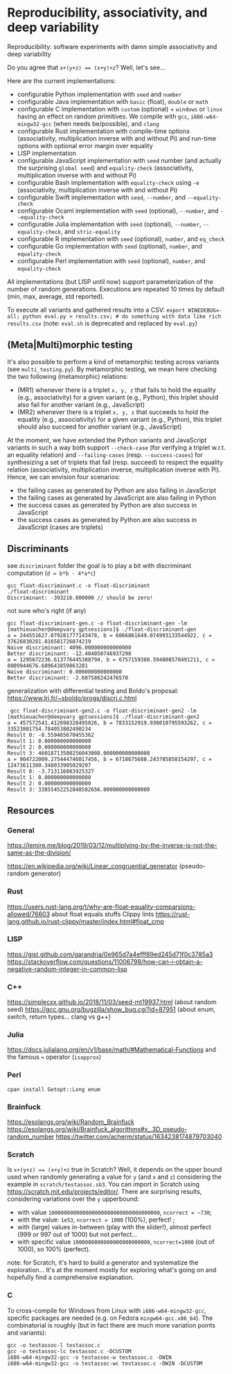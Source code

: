 # Reproducibility, associativity, and deep variability 

Reproducibility: software experiments with damn simple associativity and deep variability

Do you agree that `x+(y+z) == (x+y)+z`? 
Well, let's see...

Here are the current implementations:
 * configurable Python implementation with `seed` and `number` 
 * configurable Java implementation with `basic` (float), `double` or `math` 
 * configurable C implementation with `custom` (optional) + `windows` or `linux` having an effect on random primitives. We compile with `gcc`, `i686-w64-mingw32-gcc` (when needs be/possible), and `clang` 
 * configurable Rust implementation with compile-time options (associativity, multiplication inverse with and without Pi) and run-time options with optional error margin over equality 
 * LISP implementation 
 * configurable JavaScript implementation with `seed` number (and actually the surprising `global seed`) and `equality-check` (associativity, multiplication inverse with and without Pi)
 * configurable Bash implementation with `equality-check` using `-e` (associativity, multiplication inverse with and without Pi)
 * configurable Swift implementation with `seed`, `--number`, and `--equality-check` 
 * configurable Ocaml implementation with `seed` (optional), `--number`, and `--equality-check` 
 * configurable Julia implementation with `seed` (optional), `--number`, `--equality-check`, and `stric-equality` 
 * configurable R implementation with `seed` (optional), `number`, and `eq_check` 
 * configurable Go implementation with `seed` (optional), `number`, and `equality-check`
 * configurable Perl implementation with `seed` (optional), `number`, and `equality-check`

 All implementations (but LISP until now) support parameterization of the number of random generations. 
 Executions are repeated 10 times by default (min, max, average, std reported).

To execute all variants and gathered results into a CSV: `export WINEDEBUG=-all; python eval.py > results.csv; # do something with data like rich results.csv`
(note: `eval.sh` is deprecated and replaced by `eval.py`)

## (Meta|Multi)morphic testing 

It's also possible to perform a kind of metamorphic testing across variants (see `multi_testing.py`). 
By metamorphic testing, we mean here checking the two following (metamorphic) relations:
 * (MR1) whenever there is a triplet `x, y, z` that fails to hold the equality (e.g., associativity) for a given variant (e.g., Python), this triplet should also fail for another variant (e.g., JavaScript)
 * (MR2) whenever there is a triplet `x, y, z` that succeeds to hold the equality (e.g., associativity) for a given variant (e.g., Python), this triplet should also succeed for another variant (e.g., JavaScript)

At the moment, we have extended the Python variants and JavaScript variants in such a way both support `--check-case` (for verifying a triplet w.r.t. an equality relation) and `--failing-cases` (resp. `--success-cases`) for synthesizing a set of triplets that fail (resp. succeed) to respect the equality relation (associativity, multiplication inverse, multiplication inverse with Pi). 
Hence, we can envision four scenarios:
 * the failing cases as generated by Python are also failing in JavaScript
 * the failing cases as generated by JavaScript are also failing in Python
 * the success cases as generated by Python are also success in JavaScript
 * the success cases as generated by Python are also success in JavaScript
(cases are triplets)

## Discriminants

see `discriminant` folder 
the goal is to play a bit with discriminant computation (`d = b*b - 4*a*c`)

```
gcc float-discriminant.c -o float-discriminant
./float-discriminant
Discriminant: -393216.000000 // should be zero!
```

not sure who's right (if any)

```
gcc float-discriminant-gen.c -o float-discriminant-gen -lm
[mathieuacher@deepvary gptsessions]$ ./float-discriminant-gen  
a = 244551627.079281777143478, b = 6066861649.074993133544922, c = 37626830281.816581726074219
Naive discriminant: 4096.000000000000000
Better discriminant: -12.404050746937298
a = 1295672236.613776445388794, b = 6757159380.594808578491211, c = 8809944676.689643859863281
Naive discriminant: 0.000000000000000
Better discriminant: -2.607588242476570
```

generalization with differential testing and Boldo's proposal: https://www.lri.fr/~sboldo/progs/discri.c.html 

```
 gcc float-discriminant-gen2.c -o float-discriminant-gen2 -lm
[mathieuacher@deepvary gptsessions]$ ./float-discriminant-gen2  
a = 457572541.412698328495026, b = 7833152919.930010795593262, c = 33523801754.784053802490234
Result 0: -8.559465670455362
Result 1: 0.000000000000000
Result 2: 0.000000000000000
Result 3: 46018713500256043008.000000000000000
a = 904722009.275444746017456, b = 6718675688.243785858154297, c = 12473611380.348033905029297
Result 0: -3.713116083925327
Result 1: 0.000000000000000
Result 2: 0.000000000000000
Result 3: 33855452252848582656.000000000000000
```



## Resources

### General 

https://lemire.me/blog/2019/03/12/multiplying-by-the-inverse-is-not-the-same-as-the-division/

https://en.wikipedia.org/wiki/Linear_congruential_generator (pseudo-random generator)

### Rust

https://users.rust-lang.org/t/why-are-float-equality-comparsions-allowed/76603 about float equals stuffs
Clippy lints https://rust-lang.github.io/rust-clippy/master/index.html#float_cmp 

### LISP

https://gist.github.com/garandria/0e965d7a4efff89ed245d71f0c3785a3
https://stackoverflow.com/questions/11006798/how-can-i-obtain-a-negative-random-integer-in-common-lisp 

### C++

https://simplecxx.github.io/2018/11/03/seed-mt19937.html (about random seed)
https://gcc.gnu.org/bugzilla/show_bug.cgi?id=87951 (about enum, switch, return types... clang vs g++)

### Julia

https://docs.julialang.org/en/v1/base/math/#Mathematical-Functions and the famous `≈` operator (`isapprox`)

### Perl

`cpan install Getopt::Long enum` 

### Brainfuck

https://esolangs.org/wiki/Random_Brainfuck
https://esolangs.org/wiki/Brainfuck_algorithms#x_.3D_pseudo-random_number
https://twitter.com/acherm/status/1634238174879703040 

### Scratch 

Is `x+(y+z) == (x+y)+z` true in Scratch? 
Well, it depends on the upper bound used when randomly generating a value for `y` (and `x` and `z`) considering the example in `scratch/testassoc.sb3`. 
You can import in Scratch using https://scratch.mit.edu/projects/editor/. There are surprising results, considering variations over the `y` upperbound:
 * with value `100000000000000000000000000000000000`, `ncorrect = ~730`; 
 * with the value: `1e53`, `ncorrect = 1000` (100%), perfect! ; 
 * with (large) values in-between (play with the slider!), almost perfect (999 or 997 out of 1000) but not perfect...
 * with specific value `1000000000000000000000000`, `ncorrect=1000` (out of 1000), so 100% (perfect).

note: for Scratch, it's hard to build a generator and systematize the exploration... It's at the moment mostly for exploring what's going on and hopefully find a comprehensive explanation. 

### C

To cross-compile for Windows from Linux with `i686-w64-mingw32-gcc`, specific packages are needed (e.g. on Fedora `mingw64-gcc.x86_64`). 
The combinatorial is roughly (but in fact there are much more variation points and variants):
```
gcc -o testassoc-l testassoc.c
gcc -o testassoc-lc testassoc.c -DCUSTOM
i686-w64-mingw32-gcc -o testassoc-w testassoc.c -DWIN
i686-w64-mingw32-gcc -o testassoc-wc testassoc.c -DWIN -DCUSTOM
```
